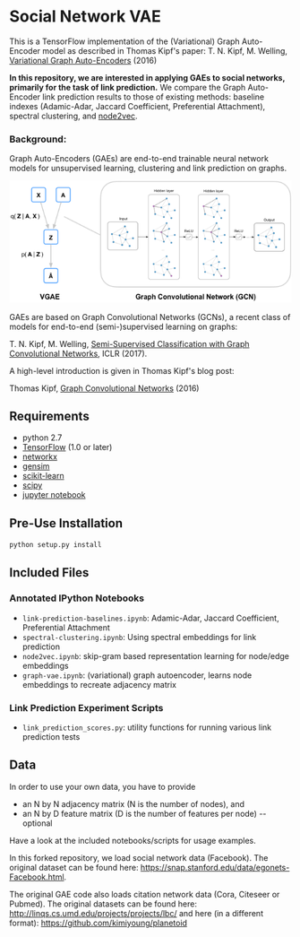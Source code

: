Social Network VAE
============

This is a TensorFlow implementation of the (Variational) Graph Auto-Encoder model as described in Thomas Kipf's paper: T. N. Kipf, M. Welling, [Variational Graph Auto-Encoders](https://arxiv.org/abs/1611.07308) (2016)

**In this repository, we are interested in applying GAEs to social networks,
primarily for the task of link prediction.** We compare the Graph Auto-Encoder link prediction results to those of existing methods: baseline indexes (Adamic-Adar, Jaccard Coefficient, Preferential Attachment), spectral clustering, and [node2vec](http://snap.stanford.edu/node2vec/).

### Background:

Graph Auto-Encoders (GAEs) are end-to-end trainable neural network models for unsupervised learning, clustering and link prediction on graphs. 

![(Variational) Graph Auto-Encoder](figure.png)

GAEs are based on Graph Convolutional Networks (GCNs), a recent class of models for end-to-end (semi-)supervised learning on graphs:

T. N. Kipf, M. Welling, [Semi-Supervised Classification with Graph Convolutional Networks](https://arxiv.org/abs/1609.02907), ICLR (2017). 

A high-level introduction is given in Thomas Kipf's blog post:

Thomas Kipf, [Graph Convolutional Networks](http://tkipf.github.io/graph-convolutional-networks/) (2016)

## Requirements
* python 2.7
* [TensorFlow](https://www.tensorflow.org/install/) (1.0 or later)
* [networkx](https://networkx.github.io/)
* [gensim](https://radimrehurek.com/gensim/install.html)
* [scikit-learn](http://scikit-learn.org/stable/)
* [scipy](https://www.scipy.org/_)
* [jupyter notebook](http://jupyter.org/install.html)

## Pre-Use Installation

```bash
python setup.py install
```


## Included Files

### Annotated IPython Notebooks
* `link-prediction-baselines.ipynb`: Adamic-Adar, Jaccard Coefficient, Preferential Attachment
* `spectral-clustering.ipynb`: Using spectral embeddings for link prediction
* `node2vec.ipynb`: skip-gram based representation learning for node/edge embeddings
* `graph-vae.ipynb`: (variational) graph autoencoder, learns node embeddings to recreate adjacency matrix

### Link Prediction Experiment Scripts
* `link_prediction_scores.py`: utility functions for running various link prediction tests

## Data

In order to use your own data, you have to provide 
* an N by N adjacency matrix (N is the number of nodes), and
* an N by D feature matrix (D is the number of features per node) -- optional

Have a look at the included notebooks/scripts for usage examples.

In this forked repository, we load social network data (Facebook). The original dataset
can be found here: https://snap.stanford.edu/data/egonets-Facebook.html.

The original GAE code also loads citation network data (Cora, Citeseer or Pubmed). The original datasets can be found here: http://linqs.cs.umd.edu/projects/projects/lbc/ and here (in a different format): https://github.com/kimiyoung/planetoid
